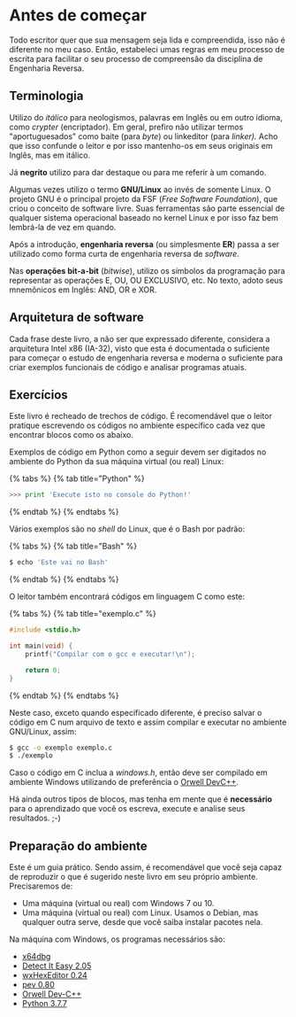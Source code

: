 # Antes de começar

Todo escritor quer que sua mensagem seja lida e compreendida, isso não é diferente no meu caso. Então, estabeleci umas regras em meu processo de escrita para facilitar o seu processo de compreensão da disciplina de Engenharia Reversa.

## Terminologia

Utilizo do _itálico_ para neologismos, palavras em Inglês ou em outro idioma, como _crypter_ \(encriptador\). Em geral, prefiro não utilizar termos "aportuguesados" como baite \(para _byte_\) ou linkeditor \(para _linker\)._ Acho que isso confunde o leitor e por isso mantenho-os em seus originais em Inglês, mas em itálico.

Já **negrito** utilizo para dar destaque ou para me referir à um comando.

Algumas vezes utilizo o termo **GNU/Linux** ao invés de somente Linux. O projeto GNU é o principal projeto da FSF \(_Free Software Foundation_\), que criou o conceito de software livre. Suas ferramentas são parte essencial de qualquer sistema operacional baseado no kernel Linux e por isso faz bem lembrá-la de vez em quando.

Após a introdução, **engenharia reversa** \(ou simplesmente **ER**\) passa a ser utilizado como forma curta de engenharia reversa de _software_.

Nas **operações bit-a-bit** \(_bitwise_\), utilizo os símbolos da programação para representar as operações E, OU, OU EXCLUSIVO, etc. No texto, adoto seus mnemônicos em Inglês: AND, OR e XOR.

## Arquitetura de software

Cada frase deste livro, a não ser que expressado diferente, considera a arquitetura Intel x86 \(IA-32\), visto que esta é documentada o suficiente para começar o estudo de engenharia reversa e moderna o suficiente para criar exemplos funcionais de código e analisar programas atuais.

## Exercícios

Este livro é recheado de trechos de código. É recomendável que o leitor pratique escrevendo os códigos no ambiente específico cada vez que encontrar blocos como os abaixo.

Exemplos de código em Python como a seguir devem ser digitados no ambiente do Python da sua máquina virtual \(ou real\) Linux:

{% tabs %}
{% tab title="Python" %}
```python
>>> print 'Execute isto no console do Python!'
```
{% endtab %}
{% endtabs %}

Vários exemplos são no _shell_ do Linux, que é o Bash por padrão:

{% tabs %}
{% tab title="Bash" %}
```bash
$ echo 'Este vai no Bash'
```
{% endtab %}
{% endtabs %}

O leitor também encontrará códigos em linguagem C como este:

{% tabs %}
{% tab title="exemplo.c" %}
```c
#include <stdio.h>

int main(void) {
    printf("Compilar com o gcc e executar!\n");

    return 0;
}
```
{% endtab %}
{% endtabs %}

Neste caso, exceto quando especificado diferente, é preciso salvar o código em C num arquivo de texto e assim compilar e executar no ambiente GNU/Linux, assim:

```bash
$ gcc -o exemplo exemplo.c
$ ./exemplo
```

Caso o código em C inclua a _windows.h_, então deve ser compilado em ambiente Windows utilizando de preferência o [Orwell DevC++](https://sourceforge.net/projects/orwelldevcpp/).

Há ainda outros tipos de blocos, mas tenha em mente que é **necessário** para o aprendizado que você os escreva, execute e analise seus resultados. ;-\)

## Preparação do ambiente

Este é um guia prático. Sendo assim, é recomendável que você seja capaz de reproduzir o que é sugerido neste livro em seu próprio ambiente. Precisaremos de:

* Uma máquina \(virtual ou real\) com Windows 7 ou 10.
* Uma máquina \(virtual ou real\) com Linux. Usamos o Debian, mas qualquer outra serve, desde que você saiba instalar pacotes nela.

Na máquina com Windows, os programas necessários são:

* [x64dbg](https://x64dbg.com/)
* [Detect It Easy 2.05](http://ntinfo.biz/)
* [wxHexEditor 0.24](https://sourceforge.net/projects/wxhexeditor/)
* [pev 0.80](https://github.com/merces/pev)
* [Orwell Dev-C++](https://sourceforge.net/projects/orwelldevcpp/)
* [Python 3.7.7](https://www.python.org/downloads/release/python-377/)

